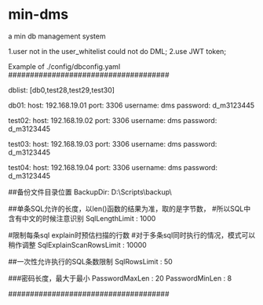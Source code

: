 # min-dms
a min db management system

1.user not in the user_whitelist could not do DML;
2.use JWT token;


Example of ./config/dbconfig.yaml
#####################################

dblist: [db0,test28,test29,test30]

db01:
  host: 192.168.19.01
  port: 3306
  username: dms
  password: d_m3123445

test02:
  host: 192.168.19.02
  port: 3306
  username: dms
  password: d_m3123445

test03:
  host: 192.168.19.03
  port: 3306
  username: dms
  password: d_m3123445

test04:
  host: 192.168.19.04
  port: 3306
  username: dms
  password: d_m3123445

##备份文件目录位置
BackupDir: D:\Scripts\backup\

##单条SQL允许的长度，以len()函数的结果为准，取的是字节数，
#所以SQL中含有中文的时候注意识别
SqlLengthLimit : 1000

#限制每条sql explain时预估扫描的行数
#对于多条sql同时执行的情况，模式可以稍作调整
SqlExplainScanRowsLimit : 10000

##一次性允许执行的SQL条数限制
SqlRowsLimit : 50

###密码长度，最大于最小
PasswordMaxLen : 20
PasswordMinLen : 8

#####################################

